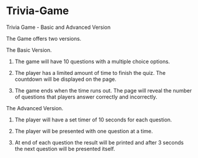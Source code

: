 # Trivia-Game
Trivia Game - Basic and Advanced Version

The Game offers two versions.

The Basic Version.

1. The game will have 10 questions with a multiple choice options.

2. The player has a limited amount of time to finish the quiz. The countdown will be displayed on the page.

3. The game ends when the time runs out. The page will reveal the number of questions that players answer correctly and incorrectly.


The Advanced Version.

1. The player will have a set timer of 10 seconds for each question.

2. The player will be presented with one question at a time.

3. At end of each question the result will be printed and after 3 seconds the next question will be presented itself.
